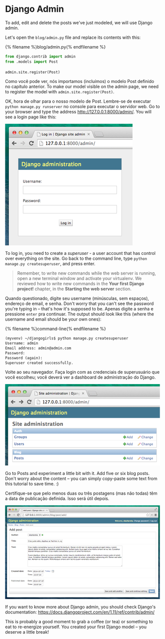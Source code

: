 # Django Admin

To add, edit and delete the posts we've just modeled, we will use Django admin.

Let's open the `blog/admin.py` file and replace its contents with this:

{% filename %}blog/admin.py{% endfilename %}

```python
from django.contrib import admin
from .models import Post

admin.site.register(Post)
```

Como você pode ver, nós importamos (incluímos) o modelo Post definido no capítulo anterior. To make our model visible on the admin page, we need to register the model with `admin.site.register(Post)`.

OK, hora de olhar para o nosso modelo de Post. Lembre-se de executar `python manage.py runserver` no console para executar o servidor web. Go to your browser and type the address http://127.0.0.1:8000/admin/. You will see a login page like this:

![Página de login](images/login_page2.png)

To log in, you need to create a *superuser* - a user account that has control over everything on the site. Go back to the command line, type `python manage.py createsuperuser`, and press enter.

> Remember, to write new commands while the web server is running, open a new terminal window and activate your virtualenv. We reviewed how to write new commands in the **Your first Django project!** chapter, in the **Starting the web server** section.

Quando questionado, digite seu username (minúsculas, sem espaços), endereço de email, e senha. Don't worry that you can't see the password you're typing in – that's how it's supposed to be. Apenas digite a senha e pressione `enter` pra continuar. The output should look like this (where the username and email should be your own ones):

{% filename %}command-line{% endfilename %}

    (myvenv) ~/djangogirls$ python manage.py createsuperuser
    Username: admin
    Email address: admin@admin.com
    Password:
    Password (again):
    Superuser created successfully.
    

Volte ao seu navegador. Faça login com as credenciais de superusuário que você escolheu; você deverá ver a dashboard de administração do Django.

![Django Admin](images/django_admin3.png)

Go to Posts and experiment a little bit with it. Add five or six blog posts. Don't worry about the content – you can simply copy-paste some text from this tutorial to save time. :)

Certifique-se que pelo menos duas ou três postagens (mas não todas) têm a data de publicação definida. Isso será útil depois.

![Django Admin](images/edit_post3.png)

If you want to know more about Django admin, you should check Django's documentation: https://docs.djangoproject.com/en/1.11/ref/contrib/admin/

This is probably a good moment to grab a coffee (or tea) or something to eat to re-energize yourself. You created your first Django model – you deserve a little break!